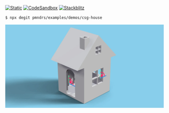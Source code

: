 [![Static](https://img.shields.io/badge/demo-%23646CFF.svg?logo=html5&logoColor=white)](https://pmndrs.github.io/examples/csg-house)
[![CodeSandbox](https://img.shields.io/badge/codesandbox-040404?logo=codesandbox&logoColor=DBDBDB)](https://codesandbox.io/s/github/pmndrs/examples/tree/main/demos/csg-house)
[![Stackblitz](https://img.shields.io/badge/stackblitz-fff?logo=Stackblitz&logoColor=1389FD)](https://stackblitz.com/github/pmndrs/examples/tree/main/demos/csg-house)

```sh
$ npx degit pmndrs/examples/demos/csg-house
```

![](thumbnail.webp)

